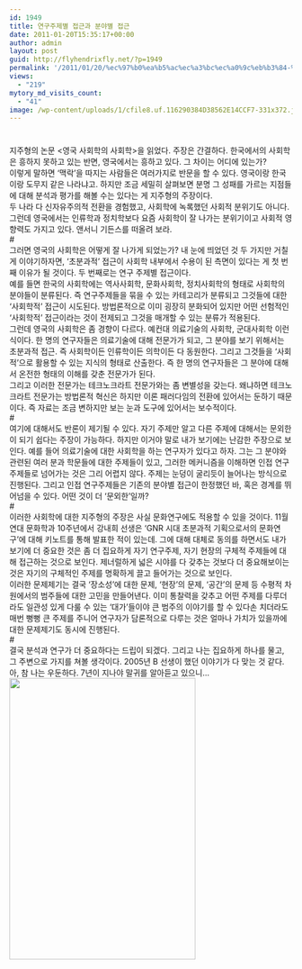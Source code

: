 ```yaml
---
id: 1949
title: 연구주제별 접근과 분야별 접근
date: 2011-01-20T15:35:17+00:00
author: admin
layout: post
guid: http://flyhendrixfly.net/?p=1949
permalink: '/2011/01/20/%ec%97%b0%ea%b5%ac%ec%a3%bc%ec%a0%9c%eb%b3%84-%ec%a0%91%ea%b7%bc%ea%b3%bc-%eb%b6%84%ec%95%bc%eb%b3%84-%ec%a0%91%ea%b7%bc/'
views:
  - "219"
mytory_md_visits_count:
  - "41"
image: /wp-content/uploads/1/cfile8.uf.116290384D38562E14CCF7-331x372.jpg
---
```

#

<div id="">
  지주형의 논문 <영국 사회학의 사회학>을 읽었다. 주장은 간결하다. 한국에서의 사회학은 흥하지 못하고 있는 반면, 영국에서는 흥하고 있다. 그 차이는 어디에 있는가?
</div>

<div id="">
</div>

<div id="">
  이렇게 말하면 &#8216;맥락&#8217;을 따지는 사람들은 여러가지로 반문을 할 수 있다. 영국이랑 한국이랑 도무지 같은 나라냐고. 하지만 조금 세밀히 살펴보면 분명 그 성패를 가르는 지점들에 대해 분석과 평가를 해볼 수는 있다는 게 지주형의 주장이다.
</div>

<div id="">
</div>

<div id="">
  두 나라 다 신자유주의적 전환을 경험했고, 사회학에 녹록했던 사회적 분위기도 아니다. 그런데 영국에서는 인류학과 정치학보다 요즘 사회학이 잘 나가는 분위기이고 사회적 영향력도 가지고 있다. 앤서니 기든스를 떠올려 보라.
</div>

<div id="">
</div>

<div id="">
  #
</div>

<div id="">
  그러면 영국의 사회학은 어떻게 잘 나가게 되었는가? 내 눈에 띄었던 것 두 가지만 거칠게 이야기하자면, &#8216;초분과적&#8217; 접근이 사회학 내부에서 수용이 된 측면이 있다는 게 첫 번째 이유가 될 것이다. 두 번째로는 연구 주제별 접근이다.&nbsp;
</div>

<div id="">
</div>

<div id="">
  예를 들면 한국의 사회학에는 역사사회학, 문화사회학, 정치사회학의 형태로 사회학의 분야들이 분류된다. 즉 연구주제들을 묶을 수 있는 카테고리가 분류되고 그것들에 대한 &#8216;사회학적&#8217; 접근이 시도된다. 방법론적으로 이미 굉장히 분화되어 있지만 어떤 선험적인 &#8216;사회학적&#8217; 접근이라는 것이 전제되고 그것을 매개할 수 있는 분류가 적용된다.
</div>

<div id="">
</div>

<div id="">
  그런데 영국의 사회학은 좀 경향이 다르다. 예컨대 의료기술의 사회학, 군대사회학 이런 식이다. 한 명의 연구자들은 의료기술에 대해 전문가가 되고, 그 분야를 보기 위해서는 초분과적 접근. 즉 사회학이든 인류학이든 의학이든 다 동원한다. 그리고 그것들을 &#8216;사회적&#8217;으로 활용할 수 있는 지식의 형태로 산출한다. 즉 한 명의 연구자들은 그 분야에 대해서 온전한 형태의 이해를 갖춘 전문가가 된다.
</div>

<div id="">
</div>

<div id="">
  그리고 이러한 전문가는 테크노크라트 전문가와는 좀 변별성을 갖는다. 왜냐하면 테크노크라트 전문가는 방법론적 혁신은 하지만 이론 패러다임의 전환에 있어서는 둔하기 때문이다. 즉 자료는 조금 변하지만 보는 눈과 도구에 있어서는 보수적이다.
</div>

<div id="">
</div>

<div id="">
  #
</div>

<div id="">
  여기에 대해서도 반론이 제기될 수 있다. 자기 주제만 알고 다른 주제에 대해서는 문외한이 되기 쉽다는 주장이 가능하다. 하지만 이거야 말로 내가 보기에는 난감한 주장으로 보인다. 예를 들어 의료기술에 대한 사회학을 하는 연구자가 있다고 하자. 그는 그 분야와 관련된 여러 분과 학문들에 대한 주제들이 있고, 그러한 메커니즘을 이해하면 인접 연구주제들로 넘어가는 것은 그리 어렵지 않다. 주제는 눈덩이 굴리듯이 늘어나는 방식으로 진행된다. 그리고 인접 연구주제들은 기존의 분야별 접근이 한정했던 바, 혹은 경계를 뛰어넘을 수 있다. 어떤 것이 더 &#8216;문외한&#8217;일까?
</div>

<div id="">
</div>

<div id="">
  #
</div>

<div id="">
  이러한 사회학에 대한 지주형의 주장은 사실 문화연구에도 적용할 수 있을 것이다. 11월 연대 문화학과 10주년에서 강내희 선생은 &#8216;GNR 시대 초분과적 기획으로서의 문화연구&#8217;에 대해 키노트를 통해 발표한 적이 있는데. 그에 대해 대체로 동의를 하면서도 내가 보기에 더 중요한 것은 좀 더 집요하게 자기 연구주제, 자기 현장의 구체적 주제들에 대해 접근하는 것으로 보인다. 제너럴하게 넓은 시야를 다 갖추는 것보다 더 중요해보이는 것은 자기의 구체적인 주제를 명확하게 끌고 들어가는 것으로 보인다.
</div>

<div id="aeaoofnhgocdbnbeljkmbjdmhbcokfdb-mousedown">
</div>

<div id="aeaoofnhgocdbnbeljkmbjdmhbcokfdb-mousedown">
  이러한 문제제기는 결국 &#8216;장소성&#8217;에 대한 문제, &#8216;현장&#8217;의 문제, &#8216;공간&#8217;의 문제 등 수평적 차원에서의 범주들에 대한 고민을 만들어낸다. 이미 통찰력을 갖추고 어떤 주제를 다루더라도 일관성 있게 다룰 수 있는 &#8216;대가&#8217;들이야 큰 범주의 이야기를 할 수 있다손 치더라도 매번 뻥뻥 큰 주제를 주니어 연구자가 담론적으로 다루는 것은 얼마나 가치가 있을까에 대한 문제제기도 동시에 진행된다.
</div>

<div id="aeaoofnhgocdbnbeljkmbjdmhbcokfdb-mousedown">
</div>

<div id="aeaoofnhgocdbnbeljkmbjdmhbcokfdb-mousedown">
  #
</div>

<div id="aeaoofnhgocdbnbeljkmbjdmhbcokfdb-mousedown">
  결국 분석과 연구가 더 중요하다는 드립이 되겠다. 그리고 나는 집요하게 하나를 물고, 그 주변으로 가지를 쳐볼 생각이다. 2005년 B 선생이 했던 이야기가 다 맞는 것 같다. 아, 참 나는 우둔하다. 7년이 지나야 말귀를 알아듣고 있으니&#8230;
</div>

<div id="aeaoofnhgocdbnbeljkmbjdmhbcokfdb-mousedown">
</div>

<div id="aeaoofnhgocdbnbeljkmbjdmhbcokfdb-mousedown">
  <img src="http://submania.dothome.co.kr/wp-content/uploads/1/cfile8.uf.116290384D38562E14CCF7.jpg" class="aligncenter" width="331" height="500" alt="" filename="513ZC985K3L.jpg" filemime="image/jpeg" />
</div>